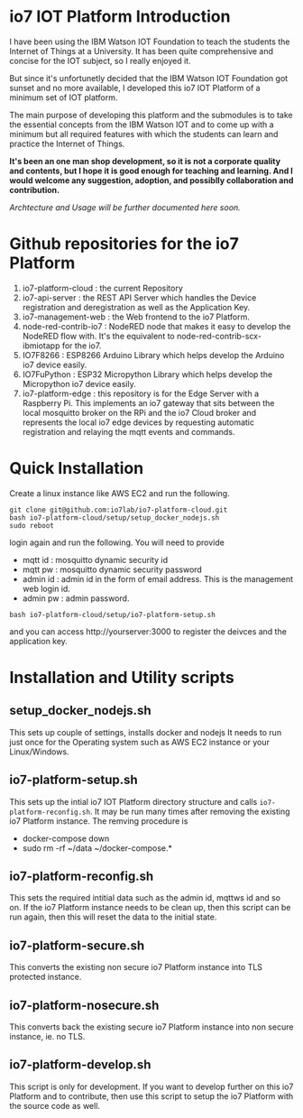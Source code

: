 # io7 IOT Platform Introduction
I have been using the IBM Watson IOT Foundation to teach the students the Internet of Things at a University. It has been quite comprehensive and concise for the IOT subject, so I really enjoyed it. 

But since it's unfortunetly decided that the IBM Watson IOT Foundation got sunset and no more available, I developed this io7 IOT Platform of a minimum set of IOT platform.

The main purpose of developing this platform and the submodules is to take the essential concepts from the IBM Watson IOT and to come up with a minimum but all required features with which the students can learn and practice the Internet of Things.

**It's been an one man shop development, so it is not a corporate quality and contents, but I hope it is good enough for teaching and learning. And I would welcome any suggestion, adoption, and possiblly collaboration and contribution.**

*Archtecture and Usage will be further documented here soon.*

# Github repositories for the io7 Platform

1. io7-platform-cloud : the current Repository
2. io7-api-server : the REST API Server which handles the Device registration and deregistration as well as the Application Key.
3. io7-management-web : the Web frontend to the io7 Platform.
4. node-red-contrib-io7 : NodeRED node that makes it easy to develop the NodeRED flow with. It's the equivalent to node-red-contrib-scx-ibmiotapp for the io7.
5. IO7F8266 : ESP8266 Arduino Library which helps develop the Arduino io7 device easily.
6. IO7FuPython : ESP32 Micropython Library which helps develop the Micropython io7 device easily.
7. io7-platform-edge : this repository is for the Edge Server with a Raspberry Pi. This implements an io7 gateway that sits between the local mosquitto broker on the RPi and the io7 Cloud broker and represents the local io7 edge devices by requesting automatic registration and relaying the mqtt events and commands.

# Quick Installation

Create a linux instance like AWS EC2 and run the following.
```
git clone git@github.com:io7lab/io7-platform-cloud.git
bash io7-platform-cloud/setup/setup_docker_nodejs.sh
sudo reboot
```
login again and run the following. You will need to provide
* mqtt id  : mosquitto dynamic security id
* mqtt pw  : mosquitto dynamic security password
* admin id : admin id in the form of email address. This is the management web login id.
* admin pw : admin password.

```
bash io7-platform-cloud/setup/io7-platform-setup.sh
```
and you can access http://yourserver:3000 to register the deivces and the application key.

# Installation and Utility scripts

## setup_docker_nodejs.sh
This sets up couple of settings, installs docker and nodejs
It needs to run just once for the Operating system such as AWS EC2 instance or your Linux/Windows.

## io7-platform-setup.sh
This sets up the intial io7 IOT Platform directory structure and calls `io7-platform-reconfig.sh`.
It may be run many times after removing the existing io7 Platform instance. The remving procedure is 
* docker-compose down
* sudo rm -rf ~/data ~/docker-compose.*


## io7-platform-reconfig.sh
This sets the required intitial data such as the admin id, mqttws id and so on. If the io7 Platform instance needs to be clean up, then this script can be run again, then this will reset the data to the initial state.

## io7-platform-secure.sh
This converts the existing non secure io7 Platform instance into TLS protected instance.

## io7-platform-nosecure.sh
This converts back the existing secure io7 Platform instance into non secure instance, ie. no TLS.

## io7-platform-develop.sh
This script is only for development. If you want to develop further on this io7 Platform and to contribute, then use this script to setup the io7 Platform with the source code as well.
